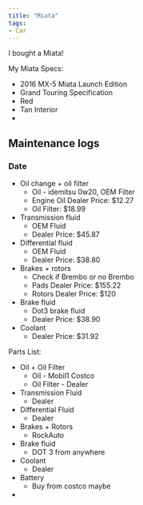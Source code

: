 ```yaml
---
title: "Miata"
tags:
- Car
---
```


I bought a Miata!

My Miata Specs:

- 2016 MX-5 Miata Launch Edition
- Grand Touring Specification
- Red
- Tan Interior
- 

## Maintenance logs

### Date

- Oil change + oil filter
	- Oil - idemitsu 0w20, OEM Filter
	- Engine Oil Dealer Price: $12.27
	- Oil Filter: $18.99
- Transmission fluid
	- OEM Fluid
	- Dealer Price: $45.87
- Differential fluid
	- OEM Fluid
	- Dealer Price: $38.80
- Brakes + rotors
	- Check if Brembo or no Brembo
	- Pads Dealer Price: $155.22
	- Rotors Dealer Price: $120
- Brake fluid
	- Dot3 brake fluid
	- Dealer Price: $38.90
- Coolant
	- Dealer Price: $31.92

Parts List:

- Oil + Oil Filter
	- Oil - Mobil1 Costco
	- Oil Filter - Dealer
- Transmission Fluid
	- Dealer
- Differential Fluid
	- Dealer
- Brakes + Rotors
	- RockAuto
- Brake fluid
	- DOT 3 from anywhere
- Coolant
	- Dealer
- Battery
	- Buy from costco maybe
- 